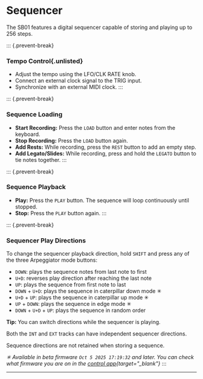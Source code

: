 # Sequencer

<article>

The SB01 features a digital sequencer capable of storing and playing up to 256 steps.

::: {.prevent-break}
### Tempo Control{.unlisted}
* Adjust the tempo using the LFO/CLK RATE knob.
* Connect an external clock signal to the TRIG input.
* Synchronize with an external MIDI clock.
:::

::: {.prevent-break}
### Sequence Loading

* **Start Recording:** Press the `LOAD` button and enter notes from the keyboard.
* **Stop Recording:** Press the `LOAD` button again.
* **Add Rests:** While recording, press the `REST` button to add an empty step.
* **Add Legato/Slides:** While recording, press and hold the `LEGATO` button to tie notes together.
:::

::: {.prevent-break}
### Sequence Playback

* **Play:** Press the `PLAY` button. The sequence will loop continuously until stopped.
* **Stop:** Press the `PLAY` button again.
:::

::: {.prevent-break}
### Sequencer Play Directions

To change the sequencer playback direction, hold `SHIFT` and press any of the three Arpeggiator mode buttons:

- `DOWN`: plays the sequence notes from last note to first
- `U+D`: reverses play direction after reaching the last note
- `UP`: plays the sequence from first note to last
- `DOWN` + `U+D`: plays the sequence in caterpillar down mode ✳
- `U+D` + `UP`: plays the sequence in caterpillar up mode ✳
- `UP` + `DOWN`: plays the sequence in edge mode ✳
- `DOWN` + `U+D` + `UP`: plays the sequence in random order

**Tip:** You can switch directions while the sequencer is playing.

Both the `INT` and `EXT` tracks can have independent sequencer directions.

Sequence directions are not retained when storing a sequence.

*✳ Available in beta firmware `Oct 5 2025 17:19:32` and later. You can check what firmware you are on in the [control app](https://control.playsuperlative.com){target="_blank"}*
:::

</article>

---
